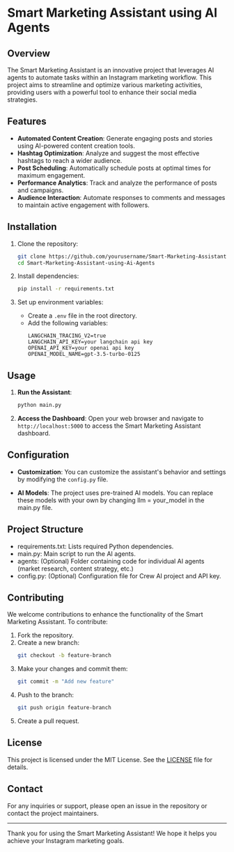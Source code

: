 # Smart Marketing Assistant using AI Agents

## Overview
The Smart Marketing Assistant is an innovative project that leverages AI agents to automate tasks within an Instagram marketing workflow. This project aims to streamline and optimize various marketing activities, providing users with a powerful tool to enhance their social media strategies.

## Features
- **Automated Content Creation**: Generate engaging posts and stories using AI-powered content creation tools.
- **Hashtag Optimization**: Analyze and suggest the most effective hashtags to reach a wider audience.
- **Post Scheduling**: Automatically schedule posts at optimal times for maximum engagement.
- **Performance Analytics**: Track and analyze the performance of posts and campaigns.
- **Audience Interaction**: Automate responses to comments and messages to maintain active engagement with followers.

## Installation

1. Clone the repository:
   ```bash
   git clone https://github.com/yourusername/Smart-Marketing-Assistant-using-Ai-Agents.git
   cd Smart-Marketing-Assistant-using-Ai-Agents
   ```

2. Install dependencies:
   ```bash
   pip install -r requirements.txt
   ```

3. Set up environment variables:
   - Create a `.env` file in the root directory.
   - Add the following variables:
     ```
     LANGCHAIN_TRACING_V2=true
     LANGCHAIN_API_KEY=your langchain api key
     OPENAI_API_KEY=your openai api key
     OPENAI_MODEL_NAME=gpt-3.5-turbo-0125
     ```

## Usage

1. **Run the Assistant**:
   ```bash
   python main.py
   ```

2. **Access the Dashboard**:
   Open your web browser and navigate to `http://localhost:5000` to access the Smart Marketing Assistant dashboard.

## Configuration

- **Customization**:
  You can customize the assistant's behavior and settings by modifying the `config.py` file.

- **AI Models**:
  The project uses pre-trained AI models. You can replace these models with your own by changing llm = your_model in the main.py file.

## Project Structure
- requirements.txt: Lists required Python dependencies.
- main.py: Main script to run the AI agents.
- agents: (Optional) Folder containing code for individual AI agents (market research, content strategy, etc.)
- config.py: (Optional) Configuration file for Crew AI project and API key.

## Contributing

We welcome contributions to enhance the functionality of the Smart Marketing Assistant. To contribute:

1. Fork the repository.
2. Create a new branch:
   ```bash
   git checkout -b feature-branch
   ```
3. Make your changes and commit them:
   ```bash
   git commit -m "Add new feature"
   ```
4. Push to the branch:
   ```bash
   git push origin feature-branch
   ```
5. Create a pull request.

## License

This project is licensed under the MIT License. See the [LICENSE](LICENSE) file for details.

## Contact

For any inquiries or support, please open an issue in the repository or contact the project maintainers.

---

Thank you for using the Smart Marketing Assistant! We hope it helps you achieve your Instagram marketing goals.

